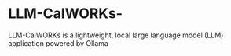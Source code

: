# LLM-CalWORKs-
LLM-CalWORKs is a lightweight, local large language model (LLM) application powered by Ollama
